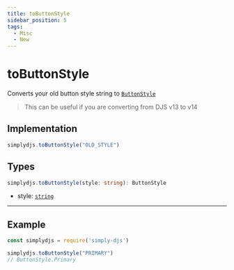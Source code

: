 ```yaml
---
title: toButtonStyle
sidebar_position: 5
tags:
  - Misc
  - New
---
```


# toButtonStyle

Converts your old button style string to [`ButtonStyle`](https://discord-api-types.dev/api/discord-api-types-v10/enum/ButtonStyle)

> This can be useful if you are converting from DJS v13 to v14


## Implementation
```js
simplydjs.toButtonStyle("OLD_STYLE")
```

## Types
```ts
simplydjs.toButtonStyle(style: string): ButtonStyle
```

- style: [`string`](https://developer.mozilla.org/en-US/docs/Web/JavaScript/Reference/Global_Objects/String)

-----------------------

## Example


```js title="https.js"
const simplydjs = require('simply-djs')

simplydjs.toButtonStyle("PRIMARY")
// ButtonStyle.Primary
```